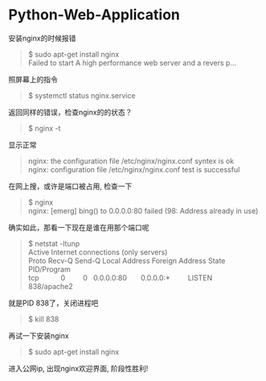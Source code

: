 # Python-Web-Application
安装nginx的时候报错

> $ sudo apt-get install nginx  
> Failed to start A high performance web server and a revers p...  

照屏幕上的指令  

> $ systemctl status nginx.service  

返回同样的错误，检查nginx的的状态？  

> $ nginx -t  

显示正常  

> nginx: the configuration file /etc/nginx/nginx.conf syntex is ok  
> nginx: configuration file /etc/nginx/nginx.conf test is successful  

在网上搜，或许是端口被占用, 检查一下  
> $ nginx  
> nginx: [emerg] bing() to 0.0.0.0:80 failed (98: Address already in use)  

确实如此，那看一下现在是谁在用那个端口呢  
> $ netstat -ltunp  
> Active Internet connections (only servers)  
> Proto    Recv-Q    Send-Q    Local Address    Foreign Address    State    PID/Program  
> tcp           0         0    0.0.0.0:80       0.0.0.0:*          LISTEN   838/apache2  

就是PID 838了，关闭进程吧  
> $ kill 838  

再试一下安装nginx  
> $ sudo apt-get install nginx  

进入公网ip, 出现nginx欢迎界面, 阶段性胜利!
